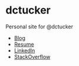 # dctucker
Personal site for @dctucker

- [Blog](//dctucker.wordpress.com)
- [Resume](http://dctucker.com/resume.pdf)
- [LinkedIn](//www.linkedin.com/in/dcaseytucker)
- [StackOverflow](//stackoverflow.com/story/dctucker)
